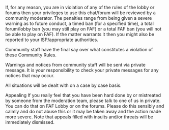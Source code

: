 If, for any reason, you are in violation of any of the rules of the
lobby or forums then your privileges to use this chat/forum will be
reviewed by a community moderator. The penalties range from being given
a severe warning as to future conduct, a timed ban (for a specified
time), a total forum/lobby ban (you may still play on FAF) or a total
FAF ban (you will not be able to play on FAF). If the matter warrants it
then you might also be reported to your ISP/appropriate authorities.

Community staff have the final say over what constitutes a violation of
these Community Rules.

Warnings and notices from community staff will be sent via private
message. It is your responsibility to check your private messages for
any notices that may occur.

All situations will be dealt with on a case by case basis.

Appealing If you really feel that you have been hard done by or
mistreated by someone from the moderation team, please talk to one of us
in private. You can do that on FAF Lobby or on the forums. Please do
this sensibly and calmly and do not abuse this or it may be taken away
and the action made more severe. Note that appeals filled with insults
and/or threats will be immediately dismissed.